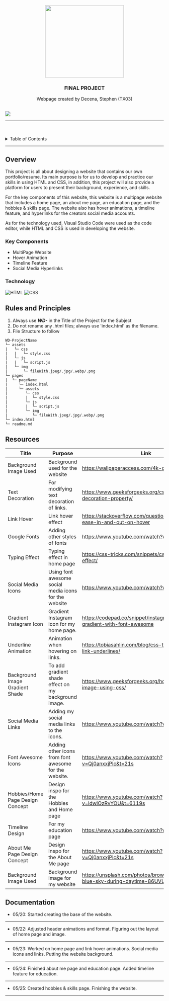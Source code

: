 <a name="readme-top">

<br/>

<br />
<div align="center">
  <a href="https://github.com/sdecena/">
  <!-- TODO: If you want to add logo or banner you can add it here -->
    <img src="./assets/img/picModified.png" alt="" width="250" height="230">
  </a>
<!-- TODO: Change Title to the name of the title of your Project -->
  <h3 align="center">FINAL PROJECT</h3>
</div>
<!-- TODO: Make a short description -->
<div align="center">
 Webpage created by Decena, Stephen (TX03)
</div>

<br />

<!-- TODO: Change the zyx-0314 into your github username  -->
<!-- TODO: Change the WD-Template-Project into the same name of your folder -->
![](https://visit-counter.vercel.app/counter.png?page=sdecena/WD-Seatwork-2)

---

<br />
<br />

<!-- TODO: If you want to add more layers for your readme -->
<details>
  <summary>Table of Contents</summary>
  <ol>
    <li>
      <a href="#overview">Overview</a>
      <ol>
        <li>
          <a href="#key-components">Key Components</a>
        </li>
        <li>
          <a href="#technology">Technology</a>
        </li>
      </ol>
    </li>
    <li>
      <a href="#rules-and-principles">Rules and Principles</a>
    </li>
    <li>
      <a href="#resources">Resources</a>
    </li>
        <li>
      <a href="#documentation">Documentation</a>
    </li>
  </ol>
</details>

---

## Overview

<!-- TODO: To be changed -->
<!-- The following are just sample -->
<!-- Description of the project in details. -->

<!-- Guiding Question:
- What is the project
- Whats the purpose
- What are key components
- What technology used and how it is used -->

This project is all about designing a website that contains our own portfolio/resume. Its main
purpose is for us to develop and practice our skills in using HTML and CSS, in addition, this
project will also provide a platform for users to present their background, experience, and skills.

For the key components of this website, this website is a multipage website that includes a 
home page, an about me page, an education page, and the hobbies & skills page. The website 
also has hover animations, a timeline feature, and hyperlinks for the creators social media 
accounts.

As for the technology used, Visual Studio Code were used as the code editor, while HTML and 
CSS is used in developing the website.


### Key Components
<!-- TODO: List of Key Components -->
<!-- The following are just sample -->
- MultiPage Website
- Hover Animation
- Timeline Feature
- Social Media Hyperlinks


### Technology
<!-- TODO: List of Technology Used -->
![HTML](https://img.shields.io/badge/HTML-E34F26?style=for-the-badge&logo=html5&logoColor=white)
![CSS](https://img.shields.io/badge/CSS-1572B6?style=for-the-badge&logo=css3&logoColor=white)


## Rules and Principles
1. Always use ***WD-*** in the Title of the Project for the Subject
2. Do not rename any .html files; always use 'index.html' as the filename.
3. File Structure to follow

```
WD-ProjectName
└─ assets
|   └─ css
|   |   └─ style.css
|   └─ js
|   |   └─ script.js
|   └─ img
|       └─ fileWith.jpeg/.jpg/.webp/.png
└─ pages
|  └─ pageName
|     └─ index.html
|     └─ assets
|        └─ css
|        |  └─ style.css
|        └─ js
|        |  └─ script.js
|        └─ img
|           └─ fileWith.jpeg/.jpg/.webp/.png
└─ index.html
└─ readme.md
```

## Resources

<!-- TODO: Add References -->
| Title | Purpose | Link |
|-|-|-|
| Background Image Used | Background used for the website | https://wallpaperaccess.com/4k-gif |
| Text Decoration | For modifying text decoration of links. | https://www.geeksforgeeks.org/css-text-decoration-property/ |
| Link Hover | Link hover effect | https://stackoverflow.com/questions/41267357/css-ease-in-and-out-on-hover |
| Google Fonts | Adding other styles of fonts | https://www.youtube.com/watch?v=iIqgW-stZmE |
| Typing Effect | Typing effect in home page | https://css-tricks.com/snippets/css/typewriter-effect/ |
| Social Media Icons | Using font awesome social media icons for the website | https://www.youtube.com/watch?v=8-VRIEaIKqI |
| Gradient Instagram Icon | Gradient Instagram icon for my home page. | https://codepad.co/snippet/instagram-icon-gradient-with-font-awesome |
| Underline Animation | Animation when hovering on links. | https://tobiasahlin.com/blog/css-trick-animating-link-underlines/ |
| Background Image Gradient Shade  | To add gradient shade effect on my background image. | https://www.geeksforgeeks.org/how-to-darken-an-image-using-css/ |
| Social Media Links  | Adding my social media links to the icons. | https://www.youtube.com/watch?v=Hskt1jN7JTc|
| Font Awesome Icons  | Adding other icons from font awesome for the website. | https://www.youtube.com/watch?v=Qj0anxxjPlc&t=21s |
| Hobbies/Home Page Design Concept | Design inspo for the Hobbies and Home page | https://www.youtube.com/watch?v=ldwlOzRvYOU&t=6119s |
| Timeline Design | For my education page | https://www.youtube.com/watch?v=bI3J5rUonEg |
| About Me Page Design Concept | Design inspo for the About Me page | https://www.youtube.com/watch?v=Qj0anxxjPlc&t=21s |
| Background Image Used | Background image for my website | https://unsplash.com/photos/brown-sand-under-blue-sky-during-daytime-86UVUXh3djE |


## Documentation
- 05/20: Started creating the base of the website.
---
- 05/22: Adjusted header animations and format.
Figuring out the layout of home page and image.
---
- 05/23: Worked on home page and link hover animations.
Social media icons and links.
Putting the website background.
---
- 05/24: Finished about me page and education page.
Added timeline feature for education.
---
- 05/25: Created hobbies & skills page.
Finishing the website.

---